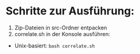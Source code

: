 # Schritte zur Ausführung:
1. Zip-Dateien in src-Ordner entpacken
2. correlate.sh in der Konsole ausführen:
  - Unix-basiert: ```bash correlate.sh ```
  
